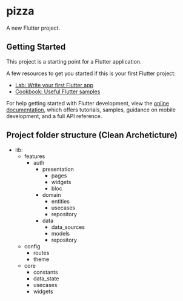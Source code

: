 # pizza

A new Flutter project.

## Getting Started

This project is a starting point for a Flutter application.

A few resources to get you started if this is your first Flutter project:

- [Lab: Write your first Flutter app](https://docs.flutter.dev/get-started/codelab)
- [Cookbook: Useful Flutter samples](https://docs.flutter.dev/cookbook)

For help getting started with Flutter development, view the
[online documentation](https://docs.flutter.dev/), which offers tutorials,
samples, guidance on mobile development, and a full API reference.

## Project folder structure (Clean Archeticture)

- lib:
  - features
    - auth
      - presentation
        - pages
        - widgets
        - bloc
      - domain
        - entities
        - usecases
        - repository
      - data
        - data_sources
        - models
        - repository
  - config
    - routes
    - theme
  - core
    - constants
    - data_state
    - usecases
    - widgets